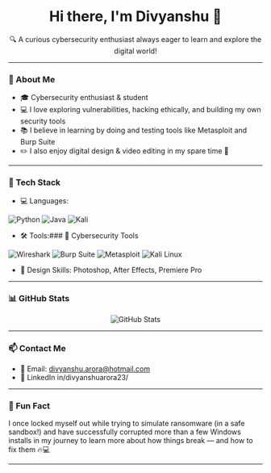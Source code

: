 <h1 align="center">Hi there, I'm Divyanshu 👋</h1>

<p align="center">
  🔍 A curious cybersecurity enthusiast always eager to learn and explore the digital world!
</p>

---

### 🧠 About Me

- 🎓 Cybersecurity enthusiast & student  
- 💻 I love exploring vulnerabilities, hacking ethically, and building my own security tools  
- 📚 I believe in learning by doing and testing tools like Metasploit and Burp Suite  
- ✏️ I also enjoy digital design & video editing in my spare time 🎨

---

### 🔧 Tech Stack

- 💻 Languages:
  
![Python](https://img.shields.io/badge/Python-3776AB?style=for-the-badge&logo=python&logoColor=white)
![Java](https://img.shields.io/badge/Java-ED8B00?style=for-the-badge&logo=java&logoColor=white)
![Kali](https://img.shields.io/badge/Kali_Linux-557C94?style=for-the-badge&logo=kalilinux&logoColor=white)

- 🛠 Tools:### 🧰 Cybersecurity Tools

![Wireshark](https://img.shields.io/badge/Wireshark-005CAB?style=for-the-badge&logo=wireshark&logoColor=white)
![Burp Suite](https://img.shields.io/badge/Burp%20Suite-FF6600?style=for-the-badge&logoColor=white)
![Metasploit](https://img.shields.io/badge/Metasploit-1F1F1F?style=for-the-badge)
![Kali Linux](https://img.shields.io/badge/Kali_Linux-268BEE?style=for-the-badge&logo=kalilinux&logoColor=white)

- 🎨 Design Skills: Photoshop, After Effects, Premiere Pro

---

### 📊 GitHub Stats

<p align="center">
  <img src="https://github-readme-stats.vercel.app/api?username=divyanshuarora23&show_icons=true&theme=radical" alt="GitHub Stats" />
</p>

---

### 📫 Contact Me

- 📧 Email: divyanshu.arora@hotmail.com
- 💼 LinkedIn in/divyanshuarora23/

---

### 🔖 Fun Fact

I once locked myself out while trying to simulate ransomware (in a safe sandbox!) and have successfully corrupted more than a few Windows installs in my journey to learn more about how things break — and how to fix them 🔥💻

---

